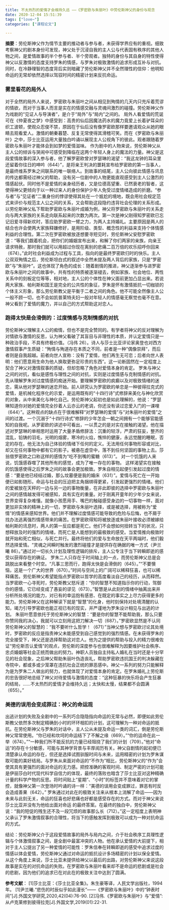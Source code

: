 ```yaml
---
title: 不太热烈的爱情才会维持久远 ——《罗密欧与朱丽叶》中劳伦斯神父的身份与观念
date: 2020-12-04 15:51:39
tags: ["love~"]
categories: ["课程论文"]

---
```



**摘要**：劳伦斯神父作为情节主要的推动者与参与者，未获得学界应有的重视。细致考察神父的剧本身份可发现，神父处于沉浸自我的主人公与代表固有秩序的其他人物之间，是爱情故事的半个参与者、半个旁观者。独特的身份与其自身的特性使得神父以反激情的态度支持罗朱的情感，与罗朱对极致激情的追求形成互补与对抗。同时，在冷静理智的态度背后实则暗藏了劳伦斯神父并不全然理性的信仰：他明知命运的无常却依然选择以驾驭时间的精密计划来反抗命运。

### 雾里看花的局外人
对于全然的局外人来说，罗密欧与朱丽叶之间从相见到殉情的几天内只充斥着荒谬的情欲，而对于当事人而言是实在的情感交融与灵魂间激烈的碰撞。劳伦斯神父作为戏剧的“见证人与导演者”，是介于“局外”与“局内”之间的。
局外人看爱情的荒诞可在《仲夏夜之梦》中感受到：高贵的仙后因魔法药水的魔力竟爱上长着驴耳朵的织工波顿，使观众忍俊不禁，原因在于仙后没有像罗密欧那样要邀请观众从她的眼睛去观看爱人。激情的朝秦暮楚、反复无常使得其滑稽可笑。而在《罗密欧与朱丽叶》之中，莎士比亚运用大量独白吟诵以展现主人公视角下的彼此。观者跟随着罗密欧与朱丽叶才能体会到如梦的爱情滋味。
作为剧中的人物来说，劳伦斯神父从主人公的倾诉与哭闹中可感受到降临在这两个年轻人身上的魔法的力量。神父是这段爱情故事的深入参与者，他了解罗密欧曾对罗瑟琳的渴望：“我这龙钟的耳朵里还留着你往日的呻吟（644）”，是将亲王判决的噩耗宣布给罗密欧的第一当事人，是最终维系罗朱之间联系的唯一联络人。到故事的结尾，主人公向彼此情感与讯息的传达都需经过神父的帮助，没有另一位剧中的人物更能直观感受到主人公激烈的情感起伏。同时他不是爱情的亲身经历者，又是位德高望重、已然衰老的智者，这使得神父更倾向于以一种过来人的身份保护少年人免受过度情绪造成的折磨。“参与者”与“见证者”二重身份的悖谬使得其处在一个尴尬的境地，既会用社会规定范式来评价与规范主人公之间的关系，又会帮助这段隐约违背社会伦理的关系形成。
以劳伦斯神父私下帮助罗密欧与朱丽叶成婚为例，神父将罗密欧与朱丽叶的关系走向与两大家族的关系走向联系起来的次数为两次。第一次是神父刚得知罗密欧已忘记旧爱寻得新欢时，答应助罗密欧一臂之力，为两人主持婚礼。主要原因是两人的结合也许会使两大家族释嫌修好，是用阶级、类型、概念性的利益来支持个体情感利益的合理性。第二次在罗密欧被放逐想要寻短见时，劳伦斯神父安慰罗密欧道：“等我们觑着机会，把你们的婚姻宣布出来，和解了你们两家的亲族，向亲王请求特赦，那时我们就可以用超过你现在离别的悲痛二百万倍的欢乐招呼你回来（674）。”此时社会利益成为过程与工具，指向的是最终罗密欧归时的快乐。主人公双双殉情之后，劳伦斯坦白式的叙述中全然未提及两人背后的家族，只是“罗密欧”与“朱丽叶”。这也体现了角色的成长：随着剧情的推进，神父逐渐参与进罗密欧与朱丽叶之间的故事中，共有性的特质被逐渐褪去，例如家族、社会地位、两性关系中的刻板定位等等，相对地，主人公的个体性在神父面前更加凸显出来。若说两大家族、帕利斯和国王是完全的公共性的象征，罗朱是怀有激情抵抗一切枷锁的个体主义形象，那么劳伦斯教父是平衡于二者之间的角色。他不可能全然像主人公一般不顾一切，也不会如凯普莱特夫妇一般对年轻人的情感毫无察觉也毫不在意。神父看到了爱情的魔力，并以自己的方式帮助这对恋人。

### 跑得太快是会滑倒的：过度情感与克制情感的对抗
劳伦斯神父理解主人公的痴情，但也不是完全赞同的。有学者将神父的反对理解为对情欲与激情的反思，认为神父看破了其盲目与非理性的本质，并认定爱情只是一种政治手段，不具有终极价值。（冯伟 26）。诗人与莎士比亚评论家奥登也对西方激情叙事产生质疑：“殉情与殉道存在本质之不同，前者是一种”偶像崇拜“，而后者则是自我超越。前者向世人宣称：没有了爱情，他们再生无可恋；后者向世人表明：他们愿意用生命为他人换取更弥足珍贵的东西”。这一论断固然在一定程度上契合了神父对激情叙事的质疑，但却忽略了角色对爱情本身的肯定。
罗朱与神父之间的对抗，看似是感性与理性之间的对抗，实则是过度情感与克制情感的对抗。先从理解罗朱对过度情感的痴迷开始。要理解罗密欧的疯癫以及对极致情绪的迷恋，需从他对罗瑟琳的迷恋开始。前人研究认为罗密欧的单恋是一种彼得拉克式的爱情，是机械化程序化的示爱，是运用既有的“十四行诗”式修辞来美化与神化欣赏的对象，从中来美化与神化自己。劳伦斯神父起初也是如此理解的，他说：“罗瑟琳知道你对她的爱情完全抄着人云亦云的老调，你还没有读过恋爱入门的一课哩（644）”。这种观点的缺点在于很难解释“对罗瑟琳的爱情”与“对朱丽叶的爱情”之间的过渡。一个沉溺于“十四行诗式”修辞的少年怎会一朝之间拥有一个能够官能感知的自我呢。从罗密欧的讲述中可看出，一以贯之的是对实在接触的渴望。他在描述对罗瑟琳的单相思时运用了大量矛盾修辞法：沉重的轻浮，严肃的狂妄，整齐的混乱，铅铸的羽毛，光明的烟雾，寒冷的火焰，憔悴的健康，永远觉醒的睡眠，否定的存在。他无法为自己体验的情绪下任何的定义。无法用任何事物形容或对比，却又在任何事物中都有它的影子。被悬在虚空中，落不到任何坚固的事物上去。莎翁借罗密欧之口称这样的感情为“吃不到嘴的蜜糖（613）”。 对一个饥饿的人来说，饥饿感吞噬了其他所有的感觉，成为了唯一存在的事物。
这样渴望实在接触的饥饿感使得之后罗朱之间的故事会更加极致。罗朱自相见起便引发起过度的情感：“要是他已经结过婚，那么坟墓便是我的婚床（631）”。爱情与死亡在一开始便已如影随形。命运与社会的压迫把主角捆绑得更紧，引发起更强烈的情绪。他们的爱被放在天秤的一边与另一边的事物衡量，在非此即彼的选择中罗密欧与朱丽叶之间的感情越发得可被感知，具有实在的重量。对于刚离开童年的少年少女来说，世界变得复杂难懂。就像小孩愿用手、嘴巴的触碰感受身边的一切事物一样，面对更加非实体的精神上的一切，罗密欧与朱丽叶选择，或是被选择，用被称为“爱情”的情感来感知世界。他们并不理解过度情感可能导致的危险与后悔，也不屑于找办法逃离强烈情感带来的痛苦。在罗密欧得知将被放逐或朱丽叶接收必须被嫁给帕利斯的讯息时，两人的第一反应都是死亡。他们不会想如何扭转当下的状况，只想释放及时的强烈的情绪，而死亡是人能想到的最极致的感受。当爱情推向极致时就开始和死亡相似，与死亡并行。最终将他们的爱与生命放在天平两端时，他们毅然选择爱情。“灵魂之间瞬时触发的激烈碰撞才是提供存在确据的唯一方式（尹兰曦 86）。”通过对一切长久计划及理性逻辑的排斥，主人公专注于当下转瞬即逝的感受以获得存在的确证。
罗朱二人只存在于时间轴上的一点，而劳伦斯神父总是会跳脱出来看整个时空。“凡事三思而行，跑得太快是会滑倒的（645）。”“不要懊恼，这是一个广大的世界（670）。”时间与空间上的广阔可以稀释狂喜，也可以稀释痛苦。劳伦斯神父希望能指点罗密欧以哲学的高度看淡自己的经历，从而释然。当罗密欧一心寻死时，劳伦斯教父怒斥道：“你的智慧不知道指示你的行动，驾御你的感情，它已经变成了愚妄的谬见（673）。”智慧是从此刻的情绪中抽离出来并分析所处境况的能力，对已有的幸运抱有感恩、在既定的事实之上尽力获得更多的能力。劳伦斯神父在这种解读下就是“智慧”的化身，他时刻保持对处境清醒的认知，竭力引导罗密欧也能正视已有的现实，并严谨地为罗朱设计相见与出逃的计划。
朱丽叶愿意依托于劳伦斯神父的智慧：“要是你的智慧不能帮助我，那么只要你赞同我的决心，我就可以立刻用这把刀解决一切（687）。”罗密欧显然是不认同劳伦斯神父的智慧的：“我不要听什么哲学！（671）”当神父想与罗密欧讨论其处境时，罗密欧的反应是指责神父未能感受到自己感觉到的强烈情感。在未获得罗朱的完全接受下，神父还是选择帮助这对恋人。他为之提供的帮助与投入的精力很难佐证“劳伦斯否认爱情”的观点，劳伦斯的深度参与也很难解释为因要维护社会秩序、忠贞婚姻等社会正统而做出的努力。神职人员独自主持私人婚礼在当时还是十分罕见的社会现象，之后神父帮助朱丽叶伪造丧礼，帮助罗密欧违抗国王的判决躲藏在寺院中，都或多或少笼罩在违抗社会正统的罪恶感中。神父一系列的努力只能解释为是为罗朱二人做出的努力，也就体现了对爱情本身的肯定。在罗朱婚礼上劳伦斯的忠告很好地总结了神父对待爱情与激情的态度：“这种狂暴的快乐将会产生狂暴的结局，……不太热烈的爱情才会维持久远；太快和太慢，结果都不会圆满（655）。”

### 美德的误用会变成罪过：神父的命运观 
出逃计划的失败及全剧中的一系列巧合隐隐指向命运的无常与必然，即便如此劳伦斯教父依然多次制定精确到小时的环环相扣的计划，这可理解为一种对命运的抵抗。在劳伦斯神父与罗朱的对话中，主人公从未提及命运一类的词汇，倒是劳伦斯神父常常使用。“你已经和坎坷的命运结下了不解之缘（669）。”“你的运命在此一举（674）。”“一种我们所不能反抗的力量已经阻挠了我们的计划（709）。”他对“命运”的存在十分敏感，可能与其神学背景与丰厚阅历有关。神父自剧情的起初便已清楚承认命运的存在，但还是选择试图驯服时间与未来，运用精密的计划为罗朱谋取可能的美好结局。与罗朱从来面对命运的“不作为”相比，劳伦斯神父的“作为”会使其具有更强烈的面对命运的无力感。把控准确的客观时间、制定严密的计划可能是伊丽莎白时代现代科学自信力的体现，最终的落败也暗含了莎士比亚对这种精确计量的科学产物的反思。将时间贴上“星期”、“小时”的标签并不意味着对它的掌控，就像神父第一次登场时吟诵的诗一样：“美德的误用会变成罪过，罪恶有时反会造成善果（642）。”
罗朱通过对此在的极致关注来从根本上消解了命运——因为未来与此刻无关，命运的狂喜也好悲痛也好都是感受存在的方式。而对于神父来说莎士比亚并没有为他给出面对命运 的最终答案。在最终的独白中，劳伦斯神父说：“我的短促的残生还不及一段冗烦的故事那么长（712）。”这一定程度上表明神父承认了罗朱激情叙事的合理性，将当下的感触发挥到极致可以成为一种对抗命运的方式。

结论：劳伦斯神父介于这段爱情故事的局外与局内之间，介于社会秩序工具理性逻辑与个体激情叙事之间，是全剧中最富冲突的人物。他在承认爱情的大前提下，相对于主人公提出了另一种爱情的可能性：罗朱信奉在转瞬即逝的感受中追求过度的情感以体会爱情，劳伦斯神父通过对命运的抵抗设计多场精密的计划以保全爱情。从这个角度上来说，莎士比亚未提供给神父以最后的出路，对劳伦斯神父来说这段故事是实在的对抗命运的失败。在罗密欧与朱丽叶看来却不是命运的悲剧或是社会的悲剧，因为他们的追求已在对此在的极致关注中达到了圆满。






**参考文献**：
[1]莎士比亚：《莎士比亚全集》。朱生豪等译，人民文学出版社，1994年。
[1]尹兰曦.“悲伤的时辰似乎如此漫长”——《罗密欧与朱丽叶》中的“钟表时间”[J].外国文学研究,2020,42(04):76-90.
[2]冯伟.《罗密欧与朱丽叶》与“爱情”:从卢克莱修到彼得拉克[J].外国文学,2019(01):22-31.






